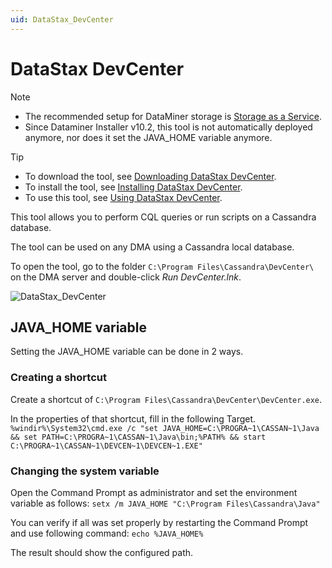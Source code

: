 ```yaml
---
uid: DataStax_DevCenter
---
```


# DataStax DevCenter

> [!NOTE]
> - The recommended setup for DataMiner storage is [Storage as a Service](xref:STaaS).
> - Since Dataminer Installer v10.2, this tool is not automatically deployed anymore, nor does it set the JAVA_HOME variable anymore.

> [!TIP]
> - To download the tool, see [Downloading DataStax DevCenter](https://downloads.datastax.com/#devcenter).
> - To install the tool, see [Installing DataStax DevCenter](https://docs.datastax.com/en/archived/developer/devcenter/doc/devcenter/dcInstallation.html).
> - To use this tool, see [Using DataStax DevCenter](https://docs.datastax.com/en/archived/developer/devcenter/doc/devcenter/dcToc.html).


This tool allows you to perform CQL queries or run scripts on a Cassandra database.

The tool can be used on any DMA using a Cassandra local database. 

To open the tool, go to the folder `C:\Program Files\Cassandra\DevCenter\` on the DMA server and double-click *Run DevCenter.lnk*.

![DataStax_DevCenter](~/develop/images/DataStax_DevCenter.png)

## JAVA_HOME variable

Setting the JAVA_HOME variable can be done in 2 ways.

### Creating a shortcut

Create a shortcut of `C:\Program Files\Cassandra\DevCenter\DevCenter.exe`.

In the properties of that shortcut, fill in the following Target.
`%windir%\System32\cmd.exe /c "set JAVA_HOME=C:\PROGRA~1\CASSAN~1\Java && set PATH=C:\PROGRA~1\CASSAN~1\Java\bin;%PATH% && start C:\PROGRA~1\CASSAN~1\DEVCEN~1\DEVCEN~1.EXE"`

### Changing the system variable

Open the Command Prompt as administrator and set the environment variable as follows:
`setx /m JAVA_HOME "C:\Program Files\Cassandra\Java"`

You can verify if all was set properly by restarting the Command Prompt and use following command:
`echo %JAVA_HOME%`

The result should show the configured path.
